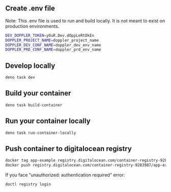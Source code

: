 ## Create .env file
Note: This .env file is used to run and build locally.  It is not meant to exist on production environments.

```sh
DEV_DOPPLER_TOKEN=yOuR.Dev.dOppLeRtOkEn
DOPPLER_PROJECT_NAME=doppler_project_name
DOPPLER_DEV_CONF_NAME=doppler_dev_env_name
DOPPLER_PRD_CONF_NAME=doppler_prd_env_name
```

## Develop locally
```sh
deno task dev
```

## Build your container
```sh
deno task build-container
```

## Run your container locally
```sh
deno task run-container-locally
```

## Push container to digitalocean registry
```sh
docker tag app-example registry.digitalocean.com/container-registry-9283987/app-example
docker push registry.digitalocean.com/container-registry-9283987/app-example
```

If you face "unauthorized: authentication required" error:
```sh
doctl registry login
```